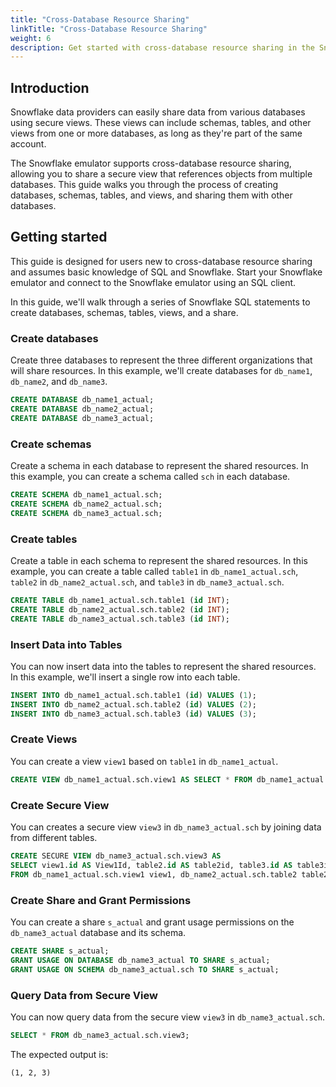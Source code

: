 ```yaml
---
title: "Cross-Database Resource Sharing"
linkTitle: "Cross-Database Resource Sharing"
weight: 6
description: Get started with cross-database resource sharing in the Snowflake emulator
---
```


## Introduction

Snowflake data providers can easily share data from various databases using secure views. These views can include schemas, tables, and other views from one or more databases, as long as they're part of the same account.

The Snowflake emulator supports cross-database resource sharing, allowing you to share a secure view that references objects from multiple databases. This guide walks you through the process of creating databases, schemas, tables, and views, and sharing them with other databases.

## Getting started

This guide is designed for users new to cross-database resource sharing and assumes basic knowledge of SQL and Snowflake. Start your Snowflake emulator and connect to the Snowflake emulator using an SQL client.

In this guide, we'll walk through a series of Snowflake SQL statements to create databases, schemas, tables, views, and a share.

### Create databases

Create three databases to represent the three different organizations that will share resources. In this example, we'll create databases for `db_name1`, `db_name2`, and `db_name3`.

```sql
CREATE DATABASE db_name1_actual;
CREATE DATABASE db_name2_actual;
CREATE DATABASE db_name3_actual;
```

### Create schemas

Create a schema in each database to represent the shared resources. In this example, you can create a schema called `sch` in each database.

```sql
CREATE SCHEMA db_name1_actual.sch;
CREATE SCHEMA db_name2_actual.sch;
CREATE SCHEMA db_name3_actual.sch;
```

### Create tables

Create a table in each schema to represent the shared resources. In this example, you can create a table called `table1` in `db_name1_actual.sch`, `table2` in `db_name2_actual.sch`, and `table3` in `db_name3_actual.sch`.

```sql
CREATE TABLE db_name1_actual.sch.table1 (id INT);
CREATE TABLE db_name2_actual.sch.table2 (id INT);
CREATE TABLE db_name3_actual.sch.table3 (id INT);
```

### Insert Data into Tables

You can now insert data into the tables to represent the shared resources. In this example, we'll insert a single row into each table.

```sql
INSERT INTO db_name1_actual.sch.table1 (id) VALUES (1);
INSERT INTO db_name2_actual.sch.table2 (id) VALUES (2);
INSERT INTO db_name3_actual.sch.table3 (id) VALUES (3);
```

### Create Views

You can create a view `view1` based on `table1` in `db_name1_actual`.

```sql
CREATE VIEW db_name1_actual.sch.view1 AS SELECT * FROM db_name1_actual.sch.table1;
```

### Create Secure View

You can creates a secure view `view3` in `db_name3_actual.sch` by joining data from different tables.

```sql
CREATE SECURE VIEW db_name3_actual.sch.view3 AS
SELECT view1.id AS View1Id, table2.id AS table2id, table3.id AS table3id
FROM db_name1_actual.sch.view1 view1, db_name2_actual.sch.table2 table2, db_name3_actual.sch.table3 table3;
```

### Create Share and Grant Permissions

You can create a share `s_actual` and grant usage permissions on the `db_name3_actual` database and its schema.

```sql
CREATE SHARE s_actual;
GRANT USAGE ON DATABASE db_name3_actual TO SHARE s_actual;
GRANT USAGE ON SCHEMA db_name3_actual.sch TO SHARE s_actual;
```

### Query Data from Secure View

You can now query data from the secure view `view3` in `db_name3_actual.sch`.

```sql
SELECT * FROM db_name3_actual.sch.view3;
```

The expected output is:

```plaintext
(1, 2, 3)
```
